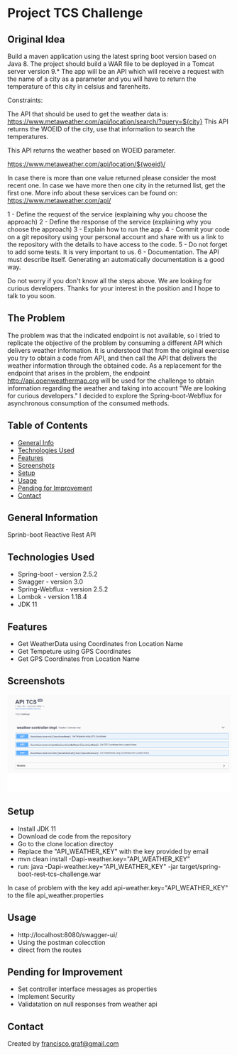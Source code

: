 # Project TCS Challenge

## Original Idea

Build a maven application using the latest spring boot version based on Java 8.
The project should build a WAR file to be deployed in a Tomcat server version 9.*
The app will be an API which will receive a request with the name of a city as a parameter and you will have to return the temperature of this city in celsius and farenheits.

Constraints:

The API that should be used to get the weather data is: https://www.metaweather.com/api/location/search/?query=${city}
This API returns the WOEID of the city, use that information to search the temperatures.


This API returns the weather based on WOEID parameter.

https://www.metaweather.com/api/location/${woeid}/


In case there is more than one value returned please consider the most recent one.
In case we have more then one city in the returned list, get the first one.
More info about these services can be found on:
https://www.metaweather.com/api/

1 - Define the request of the service (explaining why you choose the approach)
2 - Define the response of the service (explaining why you choose the approach)
3 - Explain how to run the app.
4 - Commit your code on a git repository using your personal account and share with us a link to the repository with the details to have access to the code.
5 - Do not forget to add some tests. It is very important to us.
6 - Documentation. The API must describe itself. Generating an automatically documentation is a good way.

Do not worry if you don't know all the steps above.
We are looking for curious developers.
Thanks for your interest in the position and I hope to talk to you soon.

## The Problem

The problem was that the indicated endpoint is not available, so i tried to replicate the objective of the problem by consuming a different API which delivers weather information.
It is understood that from the original exercise you try to obtain a code from API, and then call the API that delivers the weather information through the obtained code. 
As a replacement for the endpoint that arises in the problem, the endpoint http://api.openweathermap.org will be used for the challenge to obtain information regarding the weather and taking into account "We are looking for curious developers."  I decided to explore the Spring-boot-Webflux for asynchronous consumption of the consumed methods.


## Table of Contents
* [General Info](#general-information)
* [Technologies Used](#technologies-used)
* [Features](#features)
* [Screenshots](#screenshots)
* [Setup](#setup)
* [Usage](#usage)
* [Pending for Improvement](#Pending-for-Improvement)
* [Contact](#contact)


## General Information
Sprinb-boot Reactive Rest API


## Technologies Used
- Spring-boot - version 2.5.2
- Swagger - version 3.0
- Spring-Webflux - version 2.5.2
- Lombok - version 1.18.4
- JDK 11

## Features
- Get WeatherData using Coordinates fron Location Name
- Get Tempeture using GPS Coordinates
- Get GPS Coordinates fron Location Name


## Screenshots
![Swagger screenshot](./img/swagger.png)

## Setup
- Install JDK 11
- Download de code from the repository
- Go to the clone location directoy
- Replace the "API_WEATHER_KEY" with the key provided by email
- mvn clean install -Dapi-weather.key="API_WEATHER_KEY"
- run: java -Dapi-weather.key="API_WEATHER_KEY" -jar target/spring-boot-rest-tcs-challenge.war

In case of problem  with the key add api-weather.key="API_WEATHER_KEY" to the file api_weather.properties
## Usage

- http://localhost:8080/swagger-ui/
- Using the postman colecction
- direct from the routes

## Pending for Improvement

- Set controller interface messages as properties
- Implement Security
- Validatation on null responses from weather api

## Contact
Created by francisco.graf@gmail.com
